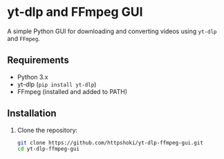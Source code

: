 # yt-dlp and FFmpeg GUI

A simple Python GUI for downloading and converting videos using `yt-dlp` and `FFmpeg`.

## Requirements

- Python 3.x
- yt-dlp (`pip install yt-dlp`)
- FFmpeg (installed and added to PATH)

## Installation

1. Clone the repository:
   ```bash
   git clone https://github.com/httpshoki/yt-dlp-ffmpeg-gui.git
   cd yt-dlp-ffmpeg-gui
